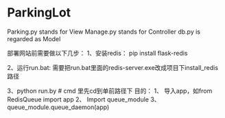 # ParkingLot
Parking.py stands for View
Manage.py stands for Controller
db.py is regarded as Model

部署网站前需要做以下几步：
1、安装redis：
pip install flask-redis

2、运行run.bat:
需要把run.bat里面的redis-server.exe改成项目下install_redis路径


3、python run.by   # cmd 里先cd到单前路径下
目的：
1、	导入app，如from RedisQueue import app
2、	Import queue_module
3、queue_module.queue_daemon(app)



